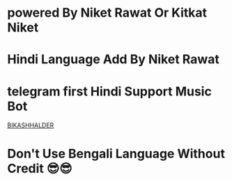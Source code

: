 # powered By Niket Rawat Or Kitkat Niket
# Hindi Language Add By Niket Rawat
# telegram first Hindi Support Music Bot
[BIKASHHALDER](t.me/Bikashhalder)

# **Don't Use Bengali Language Without Credit** 😎😎
